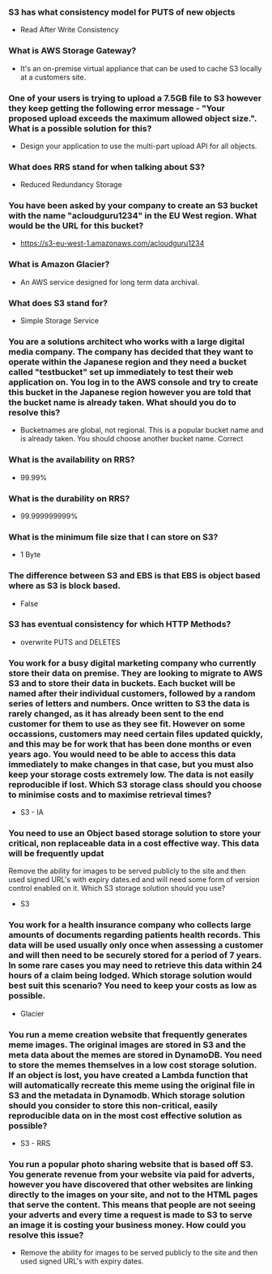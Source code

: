 ### S3 has what consistency model for PUTS of new objects
- Read After Write Consistency

### What is AWS Storage Gateway?
- It's an on-premise virtual appliance that can be used to cache S3
  locally at a customers site.

### One of your users is trying to upload a 7.5GB file to S3 however they keep getting the following error message - "Your proposed upload exceeds the maximum allowed object size.". What is a possible solution for this?

- Design your application to use the multi-part upload API for all
  objects.

### What does RRS stand for when talking about S3?
- Reduced Redundancy Storage

### You have been asked by your company to create an S3 bucket with the name "acloudguru1234" in the EU West region. What would be the URL for this bucket?
- https://s3-eu-west-1.amazonaws.com/acloudguru1234

### What is Amazon Glacier?
- An AWS service designed for long term data archival.

### What does S3 stand for?
- Simple Storage Service

### You are a solutions architect who works with a large digital media company. The company has decided that they want to operate within the Japanese region and they need a bucket called "testbucket" set up immediately to test their web application on. You log in to the AWS console and try to create this bucket in the Japanese region however you are told that the bucket name is already taken. What should you do to resolve this?

- Bucketnames are global, not regional. This is a popular bucket name and is already taken. You should choose another bucket name.
Correct

### What is the availability on RRS?
- 99.99%

### What is the durability on RRS?
- 99.999999999%

### What is the minimum file size that I can store on S3?
- 1 Byte

### The difference between S3 and EBS is that EBS is object based where as S3 is block based.
- False

### S3 has eventual consistency for which HTTP Methods?
- overwrite PUTS and DELETES

### You work for a busy digital marketing company who currently store their data on premise. They are looking to migrate to AWS S3 and to store their data in buckets. Each bucket will be named after their individual customers, followed by a random series of letters and numbers. Once written to S3 the data is rarely changed, as it has already been sent to the end customer for them to use as they see fit. However on some occassions, customers may need certain files updated quickly, and this may be for work that has been done months or even years ago. You would need to be able to access this data immediately to make changes in that case, but you must also keep your storage costs extremely low. The data is not easily reproducible if lost. Which S3 storage class should you choose to minimise costs and to maximise retrieval times?

- S3 - IA

### You need to use an Object based storage solution to store your critical, non replaceable data in a cost effective way. This data will be frequently updat
Remove the ability for images to be served publicly to the site and then used signed URL's with expiry dates.ed and will need some form of version control enabled on it. Which S3 storage solution should you use?
- S3

### You work for a health insurance company who collects large amounts of documents regarding patients health records. This data will be used usually only once when assessing a customer and will then need to be securely stored for a period of 7 years. In some rare cases you may need to retrieve this data within 24 hours of a claim being lodged. Which storage solution would best suit this scenario? You need to keep your costs as low as possible.
- Glacier

### You run a meme creation website that frequently generates meme images. The original images are stored in S3 and the meta data about the memes are stored in DynamoDB. You need to store the memes themselves in a low cost storage solution. If an object is lost, you have created a Lambda function that will automatically recreate this meme using the original file in S3 and the metadata in Dynamodb. Which storage solution should you consider to store this non-critical, easily reproducible data on in the most cost effective solution as possible?
- S3 - RRS

### You run a popular photo sharing website that is based off S3. You generate revenue from your website via paid for adverts, however you have discovered that other websites are linking directly to the images on your site, and not to the HTML pages that serve the content. This means that people are not seeing your adverts and every time a request is made to S3 to serve an image it is costing your business money. How could you resolve this issue?
- Remove the ability for images to be served publicly to the site and then used signed URL's with expiry dates.
